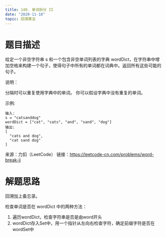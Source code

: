 ```yaml
---
title: 140. 单词拆分 II
date: "2020-11-18"
topic: 回溯算法
---
```


# 题目描述

给定一个非空字符串 s 和一个包含非空单词列表的字典 wordDict，在字符串中增加空格来构建一个句子，使得句子中所有的单词都在词典中。返回所有这些可能的句子。

说明：

分隔时可以重复使用字典中的单词。
你可以假设字典中没有重复的单词。


示例:

```
输入:
s = "catsanddog"
wordDict = ["cat", "cats", "and", "sand", "dog"]
输出:
[
  "cats and dog",
  "cat sand dog"
]
```

来源：力扣（LeetCode）
链接：https://leetcode-cn.com/problems/word-break-ii

# 解题思路

回溯加上备忘录。

检查单词是否在 wordDict 中的两种方法：
1. 遍历wordDict，检查字符串是否是由word开头
2. wordDict存入Set中，用一个指针从左向右检查字符，确定前缀字符是否在wordSet中